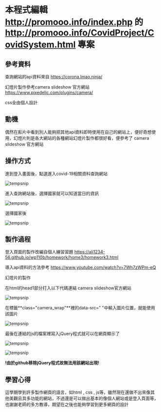 # 本程式編輯 http://promooo.info/index.php 的 http://promooo.info/CovidProject/CovidSystem.html 專案

## 參考資料

查詢網站的api資料來自 https://corona.lmao.ninja/

幻燈片製作參考camera slideshow 官方網站 https://www.pixedelic.com/plugins/camera/

css全由個人設計


## 動機

偶然在影片中看到別人能夠把其他api資料即時使用在自己的網站上，便好奇想使用，幻燈片則是各大網站的各種網站幻燈片製作都很好看，便參考了 camera slideshow 官方網站

## 操作方式

進到登入畫面後，點選進入covid-19相關資料查詢網站

![tempsnip](https://user-images.githubusercontent.com/99935047/173517184-2c731690-536b-4d0b-a6ab-0e6392fd1316.png)


進入查詢網站後，選擇國家就可以知道當日的資訊

![tempsnip](https://user-images.githubusercontent.com/99935047/173516918-9b8df8b8-3c59-4819-a9c9-a74246189a32.png)

選擇國家後

![tempsnip](https://user-images.githubusercontent.com/99935047/173517540-dd135246-b50b-413f-b61b-e07dbddfae29.png)



## 製作過程

登入頁面的製作改編自個人練習習題 https://ali1234-56.github.io/wp110b/homework/home3/homework3.html

導入api資料的方法參考 https://www.youtube.com/watch?v=7Wh7zWPm-eQ

幻燈片的製作

在html的head1部分打入以下代碼連結 camera slideshow官方網站

![tempsnip](https://user-images.githubusercontent.com/99935047/173519760-ae4155a9-9941-4c9c-aefc-9c1a93fd74be.png)

在標籤**class="camera_wrap"**裡的data-src=" "中輸入圖片位置，就能使用該圖片

![tempsnip](https://user-images.githubusercontent.com/99935047/173520882-49a69ea2-d461-4b98-8653-3546a2bfb20a.png)

最後在連結的js的檔案裡寫入jQuery程式就可以在網頁顯示了

![tempsnip](https://user-images.githubusercontent.com/99935047/173521462-80ff887f-5f75-41ca-8eea-d09ff5bb7034.png)

![tempsnip](https://user-images.githubusercontent.com/99935047/173521854-155cbfb1-5741-4002-a8f1-870783c94973.png)

**!由於github移除jQuery程式故無法用該網站出現!**




## 學習心得 

這學期學到許多製作網頁的語言，如html , css , js等，雖然現在還做不出來像其他美觀且具多功能的網站，不過還是可以做出基本的像個人網站或是登入頁面等，也謝謝老師的多方教導，期望在之後也能夠學習到更多網頁的設計

